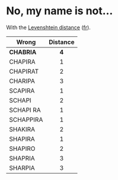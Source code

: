 # No, my name is not…

With the [Levenshtein distance](https://en.wikipedia.org/wiki/Levenshtein_distance) ([fr](https://fr.wikipedia.org/wiki/Distance_de_Levenshtein "Distance de Levenshtein")).

| Wrong                     | Distance   |
|---------------------------|:----------:|
| **CHABRIA**               |   **4**    |
| CHAPIRA                   |     1      |
| CHAPIRAT                  |     2      |
| CHARIPA                   |     3      |
| SCAPIRA                   |     1      |
| SCHAPI                    |     2      |
| SCHAPI RA                 |     1      |
| SCHAPPIRA                 |     1      |
| SHAKIRA                   |     2      |
| SHAPIRA                   |     1      |
| SHAPIRO                   |     2      |
| SHAPRIA                   |     3      |
| SHARPIA                   |     3      |
